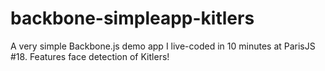 backbone-simpleapp-kitlers
==========================

A very simple Backbone.js demo app I live-coded in 10 minutes at ParisJS #18. Features face detection of Kitlers!